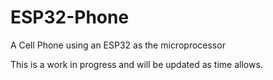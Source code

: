 # ESP32-Phone
A Cell Phone using an ESP32 as the microprocessor

This is a work in progress and will be updated as time allows.
